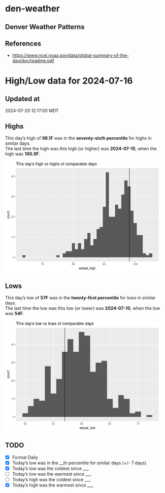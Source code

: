 # den-weather


## Denver Weather Patterns

## References

- <https://www.ncei.noaa.gov/data/global-summary-of-the-day/doc/readme.pdf>

# High/Low data for 2024-07-16

## Updated at

2024-07-20 12:17:00 MDT

## Highs

This day’s high of **98.1F** was in the **seventy-sixth percentile** for
highs in similar days.  
The last time the high was this high (or higher) was **2024-07-15**,
when the high was **100.9F**.

![](readme_files/figure-commonmark/unnamed-chunk-4-1.png)

## Lows

This day’s low of **57F** was in the **twenty-first percentile** for
lows in similar days.  
The last time the low was this low (or lower) was **2024-07-10**, when
the low was **54F**.

![](readme_files/figure-commonmark/unnamed-chunk-6-1.png)

## TODO

- [x] Format Daily
- [x] Today’s low was in the \_\_th percentile for similar days (+/- 7
  days)
- [x] Today’s low was the coldest since \_\_\_
- [ ] Today’s low was the warmest since \_\_\_
- [ ] Today’s high was the coldest since \_\_\_
- [x] Today’s high was the warmest since \_\_\_
